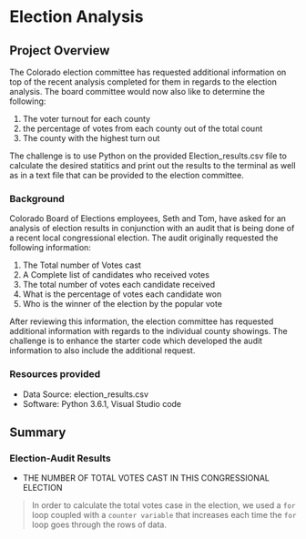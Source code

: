 # Election Analysis

## Project Overview
The Colorado election committee has requested additional information on top of the recent analysis completed 
for them in regards to the election analysis.  The board committee would now also like to determine the following:
1.  The voter turnout for each county
2.  the percentage of votes from each county out of the total count
3.  The county with the highest turn out

The challenge is to use Python on the provided Election_results.csv file to calculate the desired statitics and print out the results to the terminal as well as in a text file that can be provided to the election committee.

### Background
Colorado Board of Elections employees, Seth and Tom, have asked for an analysis of election results in 
conjunction with an audit that is being done of a recent local congressional election.  The audit originally requested
the following information:

1.  The Total number of Votes cast
2.  A Complete list of candidates who received votes
3.  The total number of votes each candidate received
4.  What is the percentage of votes each candidate won
5.  Who is the winner of the election by the popular vote

After reviewing this information, the election committee has requested additional information with regards to the individual county showings.  The challenge is to enhance the starter code which developed the audit information to also include the additional request.    

### Resources provided
- Data Source:  election_results.csv
- Software:  Python 3.6.1, Visual Studio code

## Summary

### Election-Audit Results
* THE NUMBER OF TOTAL VOTES CAST IN THIS CONGRESSIONAL ELECTION
>In order to calculate the total votes case in the election, we used a `for` loop coupled with a `counter variable` that increases each time the `for` loop goes through the rows of data.  







